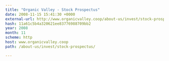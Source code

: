 ```yaml
---
title: "Organic Valley - Stock Prospectus"
date: 2008-11-15 15:41:30 +0000
external-url: http://www.organicvalley.coop/about-us/invest/stock-prospectus/
hash: 11a61c5b4a320621ee83776988709bb2
year: 2008
month: 11
scheme: http
host: www.organicvalley.coop
path: /about-us/invest/stock-prospectus/

---
```



